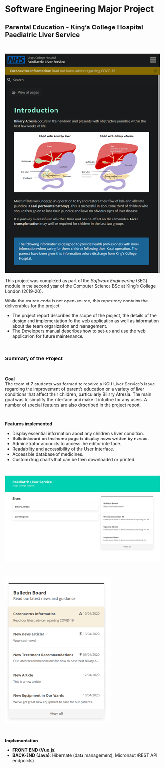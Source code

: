 # Software Engineering Major Project

## **Parental Education - King’s College Hospital Paediatric Liver Service**

<br>


![](images/app.png)

This project was completed as part of the *Software Engineering* (SEG) module in the second year of the Computer Science BSc at King's College London (2019-20).

While the source code is not open-source, this repository contains the deliverables for the project: 
* The project report describes the scope of the project, the details of the design and implementation fo the web application as well as information about the team organization and management.
* The Developers manual describes how to set-up and use the web application for future maintenance. 

<br> 

### __Summary of the Project__
<br> 

**Goal** <br> The team of 7 students was formed to resolve a KCH Liver Service’s issue regarding the improvement of parent’s education on a variety of liver conditions that affect their children, particularly Biliary Atresia. The main goal was to simplify the interface and make it intuitive for any users. A number of special features are also described in the project report.

<br> 

**Features implemented** <br>  
* Display essential information about any children's liver condition.
* Bulletin board on the home page to display news written by nurses.
* Administrator accounts to access the editor interface.
* Readability and accessibility of the User  Interface.
* Accessible database of medicines.
* Custom drug charts that can be then downloaded or printed. 

<br> 

![](images/overview.png)

<br>

![](images/bulletin_board.png)


<br>

**Implementation** <br> 
* __FRONT-END (Vue.js)__
* __BACK-END (Java)__: Hibernate (data management), Micronaut (REST API endpoints)
